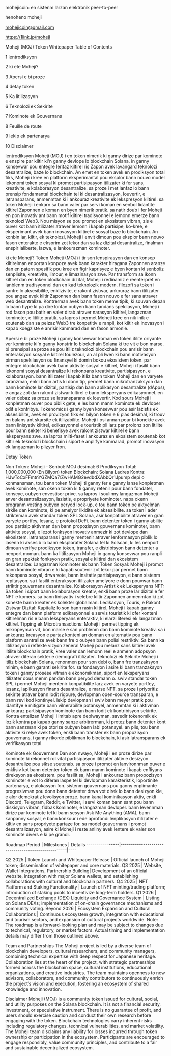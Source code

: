 mohejicoin: en sistenm larzan elektronik peer-to-peer

henoheno moheji

mohejicoin@gmail.com

https://1link.jp/moheji

Moheji (MOJ) Token Whitepaper Table of Contents

1 lentrodiksyon

2 ki ete Moheji?

3 Apersi e bi proze

4 detay token

5 Ka litilizasyon

6 Teknolozi ek Sekirite

7 Kominote ek Gouvernans

8 Feuille de route

9 lekip ek partenarya

10 Disclaimer

lentrodiksyon Moheji (MOJ) i en token nimerik ki ganny dirize par kominote e enspire par kiltir ki'n ganny devlope lo blockchain Solana. in ganny konsevwar pou entegre leritaz kiltirel ris Zapon avek lavangard teknolozi desantralize, baze lo blockchain. An emet en token avek en prodiksyon total fiks, Moheji i kree en platform eksperimantal pou eksplor bann nouvo model lekonomi token sosyal ki promot partisipasyon itilizater ki fer sans, kreativite, e kolaborasyon desantralize. sa proze i met lanfaz lo bann prensip fondamantal blockchain tel ki desantralizasyon, louvertir, e latransparans, anmenmtan ki i ankouraz kreativite ek lekspresyon kiltirel. sa token Moheji i enkarn sa bann valer par servi koman en senbol lidantite kiltirel Zaponnen e koman en byen nimerik pratik. sa natir doub i fer Moheji en pon inovativ ant bann motif kiltirel tradisyonnel e lemonn emerze bann teknolozi Web3. Nou misyon se pou promot en ekosistem vibran, zis e ouver kot bann itilizater atraver lemonn i kapab partisipe, ko-kree, e eksperimant avek bann inovasyon kiltirel e sosyal baze lo blockchain. An konbin lar, kiltir, ek teknolozi, Moheji i envit dimoun pou eksplor bann nouvo fason enterakte e eksprim zot lekor dan sa laz dizital desantralize, finalman enspir laliberte, lazwa, e lankourazman kominoter.

ki ete Moheji? Token Moheji (MOJ) i tir son lenspirasyon dan en konsep kiltirelman enportan konpoze avek bann karakter hiragana Zaponnen aranze dan en patern spesifik pou kree en figir kaprisyez e byen kontan ki senboliz senplisite, kreativite, limour, e limazinasyon zwe. Par transform sa ikonn kiltirel dan en token blockchain dizital, Moheji i redinamiz e reenterpret en lanblenm tradisyonnel dan en kad teknolozik modern. filozofi sa token i santre lo aksesibilite, enklizivite, e rakont zistwar, ankouraz bann itilizater pou angaz avek kiltir Zaponnen dan bann fason nouvo e fer sans atraver web desantralize. Kontrerman avek bann token meme tipik, ki souvan depan lo bann hype ki pa dire lontan oubyen bann tandans spekilasyon, Moheji i rod fason pou batir en valer dirab atraver narasyon kiltirel, langazman kominoter, e litilite pratik. sa lapros i permet Moheji kree en nik inik e soutenab dan sa peizaz Web3 tre konpetitiv e ranpli, kot kiltir ek inovasyon i kapab koegziste e anrisir kanmarad dan en fason armonie.

Apersi e bi proze Moheji i ganny konsevwar koman en token itilite oriyante ver kominote ki'n ganny konstrir lo blockchain Solana ki tre vit e bon marse. bi prensipal sa proze se pou itiliz teknolozi blockchain pou anrisir bann enteraksyon sosyal e kiltirel toulezour, an al pli lwen ki bann motivasyon pirman spekilasyon ou finansyel ki domin bokou ekosistem token. par entegre blockchain avek bann aktivite sosyal e kiltirel, Moheji i fasilit bann lekonomi sosyal desantralize ki rekonpans kreativite, partisipasyon, e kolaborasyon. bann itilizater i kapab itiliz bann token Moheji dan en varyete laranzman, enkli bann artis ki donn tip, permet bann mikrotranzaksyon dan bann kominote lar dizital, partisip dan bann aplikasyon desantralize (dApps), e angaz zot dan rakont zistwar kiltirel e bann leksperyans edikasyonnel. en valer debaz sa proze se latransparans ek louvertir. Kod sours Moheji i konpletman ouver pou piblik gete, e les bann manm kominote ek devloper odit e kontribye. Tokenomics i ganny byen konsevwar pou asir lazistis ek aksesibilite, avek en provizyon fiks en bilyon token e 6 plas desimal, ki trouv en balans ant skarsite ek itilizabilite. Moheji i osi annan pour bi konekte avek bann linisyativ kiltirel, edikasyonnel e touristik pli larz par prolonz son litilite pour bann sekter ki benefisye avek rakont zistwar kiltirel e bann leksperyans zwe. sa lapros milti-faset i ankouraz en ekosistem soutenab kot kiltir ek teknolozi blockchain i siport e anplifye kanmarad, promot inovasyon ek langazman lo plizyer fron.

Detay Token

Non Token: Moheji - Senbol: MOJ
desimal: 6
Prodiksyon Total: 1,000,000,000 (En Bilyon) token
Blockchain: Solana
Ladres Kontra: HJwToCxFFmtnYGZMQa7rZwHAMG2evdbdXAbbQr1Jpump
depi o konmansman, tou bann token Moheji ti ganny fer e ganny lanse konpletman avek kominote, san okenn token ki ti ganny retenir pour bann fondater, konseye, oubyen envestiser prive. sa lapros i soulinny langazman Moheji anver desantralizasyon, lazistis, e propriyete kominoter. napa okenn progranm vesting oubyen peryod lock-up, e tou bann token pe aktyelman sirkile dan kominote, ki pe amelyor likidite ek aksesibilite. sa token i ader strikteman avek standar token SPL Solana, asir konpatibilite atraver en gran varyete portfey, lesanz, e protokol DeFi. bann detenter token i ganny abilite pou partisip aktivman dan bann propozisyon gouvernans kominoter, bann aktivite sosyal, e lezot fonksyon inovativ anmezir ki zot devlope dan ekosistem. latransparans i ganny mentenir atraver lenformasyon piblik lo lasenn ki aksesib lo bann eksplorater Solana tel ki Solscan, ki les nenport dimoun verifye prodiksyon token, transfer, e distribisyon bann detenter a nenport moman.
bann ka litilizasyon Moheji in ganny konsevwar pou ranpli en gran spektak fonksyon pratik, sosyal e kiltirel dan ekosistem desantralize:
Langazman Kominoter ek bann Token Sosyal: Moheji i promot bann kominote vibran e ki kapab soutenir zot lekor par permet bann rekonpans sosyal, drwa vote, bann insitativ partisipasyon, e bann sistenm repitasyon. sa i fasilit enteraksyon itilizater amelyore e donn pouvwar bann striktir gouvernans desantralize.
Kolaborasyon Artistik ek Leksperyans NFT: Sa token i siport bann kolaborasyon kreativ, enkli bann proze lar dizital e fer NFT e komers. sa bann linisyativ i selebre kiltir Zaponnen anmenmtan ki zot konekte bann kreater ek kolekter globalman.
Ledikasyon, Touris, e Rakont Zistwar Dizital: Kapitaliz lo son bann rasin kiltirel, Moheji i kapab ganny entegre dan bann platform edikasyonnel e servis touristik ki ofer konteni kiltirelman ris e bann leksperyans enteraktiv, ki elarzi literesi ek langazman kiltirel.
Tipping ek Microtransactions: Moheji i permet tipping ek mikropeyman vit, bon marse e san problenm dan bann kominote kreativ. sa i ankouraz kreasyon e partaz konteni an donnan en alternativ pou bann platform santralize avek bann fre o oubyen bann polisi restriktiv. Sa bann ka litilizasyon i reflekte vizyon zeneral Moheji pou melanz sans kiltirel avek litilite blockchain pratik, kree valer dan lemonn reel e anmenn adopsyon atraver diferan sekter e demografi itilizater.
Teknolozi ek Sekirite Moheji i itiliz blockchain Solana, renonmen pour son debi o, bann fre tranzaksyon minim, e bann garanti sekirite for. sa fondasyon i asire ki bann tranzaksyon token i ganny prosese vitman e ekonomikman, siport en leksperyans itilizater dous menm pandan bann peryod demann o. swiv standar token SPL i permet Moheji mentenir konpatibilite larz avek en varyete portfey, lesanz, laplikasyon finans desantralize, e marse NFT. sa proze i priyoritiz sekirite atraver bann lodit rigoure, devlopman open-source transparan, e bann revi kod kontinyel. lekip devlopman i swiv bann meyer pratik pou idantifye e mitigate bann vilnerabilite potansyel, anmenmtan ki i aktivman ankouraz partisipasyon kominote dan bann lodit ek kontribisyon sekirite. Kontra entelizan Moheji i imitab apre deplwayman, savedir tokenomik ek lozik kontra pa kapab ganny sanze arbitrerman, ki protez bann detenter kont bann sanzman ki pa otorize oubyen bann labi potansyel. an plis, tou bann aktivite ki relye avek token, enkli bann transfer ek bann propozisyon gouvernans, i ganny rikorde piblikman lo blockchain, ki asir latransparans ek verifikasyon total.

Kominote ek Gouvernans Dan son nwayo, Moheji i en proze dirize par kominote ki rekonnet rol vital partisipasyon itilizater aktiv e desizyon desantralize pou sikse soutenab. sa proze i promot en lanvironnman ouver e enklisiv kot bann detenter token ek bann manm kominote i kapab enfliyans direksyon sa ekosistem. pou fasilit sa, Moheji i ankouraz bann propozisyon kominoter e vot lo diferan laspe tel ki devlopman karakteristik, loportinite partenarya, e alokasyon fon. sistenm gouvernans pou ganny enplimante progresivman pou donn bann detenter drwa vot direk lo bann desizyon kle, e alor demokratiz levolisyon proze. bann kanal kominikasyon aktiv, enkli Discord, Telegram, Reddit, e Twitter, i servi koman bann sant pou bann diskisyon vibran, fidbak kominoter, e langazman devloper. bann levennman dirize par kominote tel ki bann sesyon Ask Me Anything (AMA), bann kanpanny sosyal, e bann konkour i ede aprofondi lenplikasyon itilizater e kiltiv en sans propriyete partaze for. sa model gouvernans i promot desantralizasyon, asire ki Moheji i reste anliny avek lentere ek valer son kominote divers e ki pe grandi.

Roadmap Period | Milestones | Details ----------------|---------------------------------------------------|----

Q2 2025 | Token Launch and Whitepaper Release | Official launch of Moheji token; dissemination of whitepaper and core materials. Q3 2025 | Website, Wallet Integrations, Partnership Building| Development of an official website, integration with major Solana wallets, and establishing collaborations with cultural and blockchain partners. Q4 2025 | NFT Platform and Staking Functionality | Launch of NFT minting/trading platform; introduction of staking pools to incentivize long-term holders. Q1 2026 | Decentralized Exchange (DEX) Liquidity and Governance System | Listing on Solana DEXs; implementation of on-chain governance mechanisms and community voting. Beyond 2026 | Ecosystem Expansion and Cultural Collaborations | Continuous ecosystem growth, integration with educational and tourism sectors, and expansion of cultural projects worldwide. Note: The roadmap is a forward-looking plan and may be subject to changes due to technical, regulatory, or market factors. Actual timing and implementation details may differ from those outlined above.

Team and Partnerships The Moheji project is led by a diverse team of blockchain developers, cultural researchers, and community managers, combining technical expertise with deep respect for Japanese heritage. Collaboration lies at the heart of the project, with strategic partnerships formed across the blockchain space, cultural institutions, educational organizations, and creative industries. The team maintains openness to new advisors, collaborators, and community contributors to continuously enrich the project’s vision and execution, fostering an ecosystem of shared knowledge and innovation.

Disclaimer Moheji (MOJ) is a community token issued for cultural, social, and utility purposes on the Solana blockchain. It is not a financial security, investment, or speculative instrument. There is no guarantee of profit, and users should exercise caution and conduct their own research before engaging with the token. Blockchain technologies carry inherent risks including regulatory changes, technical vulnerabilities, and market volatility. The Moheji team disclaims any liability for losses incurred through token ownership or participation in the ecosystem. Participants are encouraged to engage responsibly, value community principles, and contribute to a fair and sustainable decentralized ecosystem.

